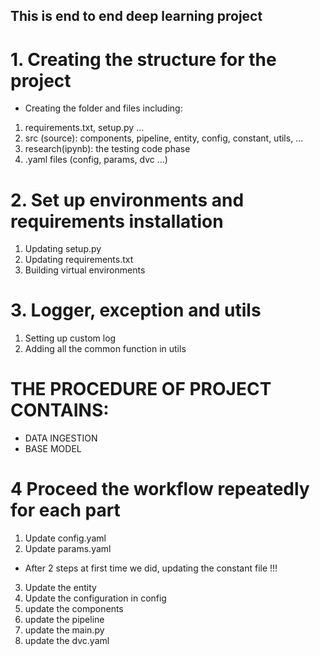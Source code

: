 ## This is end to end deep learning project

# 1. Creating the structure for the project
- Creating the folder and files including:
1. requirements.txt, setup.py ...
2. src (source): components, pipeline, entity, config, constant, utils, ...
3. research(ipynb): the testing code phase
4. .yaml files (config, params, dvc ...)

# 2. Set up environments and requirements installation
1. Updating setup.py
2. Updating requirements.txt
3. Building virtual environments

# 3. Logger, exception and utils
1. Setting up custom log
2. Adding all the common function in utils

# THE PROCEDURE OF PROJECT CONTAINS:
- DATA INGESTION
- BASE MODEL

# 4 Proceed the workflow repeatedly for each part
1. Update config.yaml
2. Update params.yaml 
- After 2 steps at first time we did, updating the constant file !!!
3. Update the entity
4. Update the configuration in config
5. update the components
6. update the pipeline
7. update the main.py
8. update the dvc.yaml

